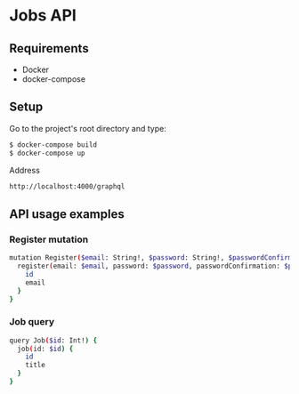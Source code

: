 # Jobs API

## Requirements

-   Docker
-   docker-compose

## Setup

Go to the project's root directory and type:

```bash
$ docker-compose build
$ docker-compose up
```

Address

```bash
http://localhost:4000/graphql
```

## API usage examples

### Register mutation

```bash
mutation Register($email: String!, $password: String!, $passwordConfirmation: String!) {
  register(email: $email, password: $password, passwordConfirmation: $passwordConfirmation) {
    id
    email
  }
}
```

### Job query

```bash
query Job($id: Int!) {
  job(id: $id) {
    id
    title
  }
}

```
